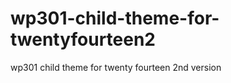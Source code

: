 wp301-child-theme-for-twentyfourteen2
=====================================

wp301 child theme for twenty fourteen 2nd version
